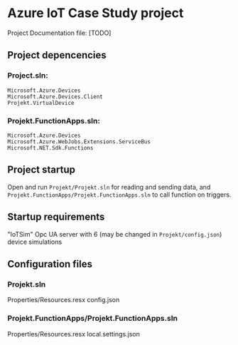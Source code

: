 
# Azure IoT Case Study project

Project Documentation file: [TODO]

## Project depencencies

### Project.sln:
```
Microsoft.Azure.Devices
Microsoft.Azure.Devices.Client
Projekt.VirtualDevice
```

### Projekt.FunctionApps.sln:
```
Microsoft.Azure.Devices
Microsoft.Azure.WebJobs.Extensions.ServiceBus
Microsoft.NET.Sdk.Functions
```

## Project startup

Open and run `Projekt/Projekt.sln` for reading and sending data, and `Projekt.FunctionApps/Projekt.FunctionApps.sln` to call function on triggers.

## Startup requirements

"IoTSim" Opc UA server with 6 (may be changed in `Projekt/config.json`) device simulations

## Configuration files

### Projekt.sln
Properties/Resources.resx
config.json

### Projekt.FunctionApps/Projekt.FunctionApps.sln
Properties/Resources.resx
local.settings.json
